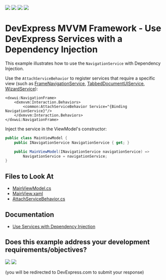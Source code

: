 <!-- default badges list -->
![](https://img.shields.io/endpoint?url=https://codecentral.devexpress.com/api/v1/VersionRange/400430029/20.2.2%2B)
[![](https://img.shields.io/badge/Open_in_DevExpress_Support_Center-FF7200?style=flat-square&logo=DevExpress&logoColor=white)](https://supportcenter.devexpress.com/ticket/details/T1038933)
[![](https://img.shields.io/badge/📖_How_to_use_DevExpress_Examples-e9f6fc?style=flat-square)](https://docs.devexpress.com/GeneralInformation/403183)
[![](https://img.shields.io/badge/💬_Leave_Feedback-feecdd?style=flat-square)](#does-this-example-address-your-development-requirementsobjectives)
<!-- default badges end -->

# DevExpress MVVM Framework - Use DevExpress Services with a Dependency Injection

This example illustrates how to use the `NavigationService` with Dependency Injection.

Use the `AttachServiceBehavior` to register services that require a specific view (such as [FrameNavigationService](https://docs.devexpress.com/WPF/113944/mvvm-framework/services/predefined-set/framenavigationservice), [TabbedDocumentUIService](https://docs.devexpress.com/WPF/18173/mvvm-framework/services/predefined-set/document-services/tabbeddocumentuiservice), [WizardService](https://docs.devexpress.com/WPF/116321/mvvm-framework/services/predefined-set/wizardservice)):

``` xaml
<dxwui:NavigationFrame>
    <dxmvvm:Interaction.Behaviors>
        <common:AttachServiceBehavior Service="{Binding NavigationService}"/>
    </dxmvvm:Interaction.Behaviors>
</dxwui:NavigationFrame>
```

Inject the service in the ViewModel's constructor:

``` c#
public class MainViewModel {
    public INavigationService NavigationService { get; }

    public MainViewModel(INavigationService navigationService) =>
        NavigationService = navigationService;
}
```

<!-- default file list -->
## Files to Look At

* [MainViewModel.cs](./CS/FrameNavigation/ViewModel/MainViewModel.cs)
* [MainView.xaml](./CS/FrameNavigation/View/MainView.xaml)
* [AttachServiceBehavior.cs](./CS/FrameNavigation/Common/AttachServiceBehavior.cs)
<!-- default file list end -->

## Documentation

* [Use Services with Dependency Injection](https://docs.devexpress.com/WPF/403514/mvvm-framework/dependency-injection#use-services-with-dependency-injection)
<!-- feedback -->
## Does this example address your development requirements/objectives?

[<img src="https://www.devexpress.com/support/examples/i/yes-button.svg"/>](https://www.devexpress.com/support/examples/survey.xml?utm_source=github&utm_campaign=wpf-mvvm-framework-use-services-with-dependency-injection&~~~was_helpful=yes) [<img src="https://www.devexpress.com/support/examples/i/no-button.svg"/>](https://www.devexpress.com/support/examples/survey.xml?utm_source=github&utm_campaign=wpf-mvvm-framework-use-services-with-dependency-injection&~~~was_helpful=no)

(you will be redirected to DevExpress.com to submit your response)
<!-- feedback end -->
